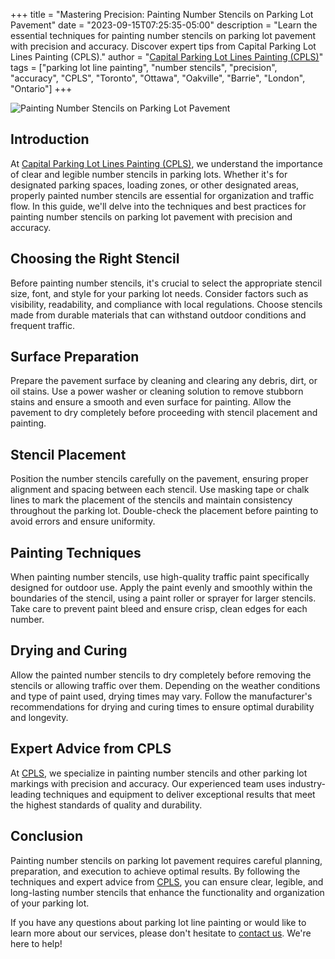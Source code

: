 +++
title = "Mastering Precision: Painting Number Stencils on Parking Lot Pavement"
date = "2023-09-15T07:25:35-05:00"
description = "Learn the essential techniques for painting number stencils on parking lot pavement with precision and accuracy. Discover expert tips from Capital Parking Lot Lines Painting (CPLS)."
author = "[Capital Parking Lot Lines Painting (CPLS)](https://capitalpaintingservices.ca/)"
tags = ["parking lot line painting", "number stencils", "precision", "accuracy", "CPLS", "Toronto", "Ottawa", "Oakville", "Barrie", "London", "Ontario"]
+++

![Painting Number Stencils on Parking Lot Pavement](/blog/chalk.jpeg)

## Introduction

At [Capital Parking Lot Lines Painting (CPLS)](https://capitalpaintingservices.ca/), we understand the importance of clear and legible number stencils in parking lots. Whether it's for designated parking spaces, loading zones, or other designated areas, properly painted number stencils are essential for organization and traffic flow. In this guide, we'll delve into the techniques and best practices for painting number stencils on parking lot pavement with precision and accuracy.

## Choosing the Right Stencil

Before painting number stencils, it's crucial to select the appropriate stencil size, font, and style for your parking lot needs. Consider factors such as visibility, readability, and compliance with local regulations. Choose stencils made from durable materials that can withstand outdoor conditions and frequent traffic.

## Surface Preparation

Prepare the pavement surface by cleaning and clearing any debris, dirt, or oil stains. Use a power washer or cleaning solution to remove stubborn stains and ensure a smooth and even surface for painting. Allow the pavement to dry completely before proceeding with stencil placement and painting.

## Stencil Placement

Position the number stencils carefully on the pavement, ensuring proper alignment and spacing between each stencil. Use masking tape or chalk lines to mark the placement of the stencils and maintain consistency throughout the parking lot. Double-check the placement before painting to avoid errors and ensure uniformity.

## Painting Techniques

When painting number stencils, use high-quality traffic paint specifically designed for outdoor use. Apply the paint evenly and smoothly within the boundaries of the stencil, using a paint roller or sprayer for larger stencils. Take care to prevent paint bleed and ensure crisp, clean edges for each number.

## Drying and Curing

Allow the painted number stencils to dry completely before removing the stencils or allowing traffic over them. Depending on the weather conditions and type of paint used, drying times may vary. Follow the manufacturer's recommendations for drying and curing times to ensure optimal durability and longevity.

## Expert Advice from CPLS

At [CPLS](https://capitalpaintingservices.ca/), we specialize in painting number stencils and other parking lot markings with precision and accuracy. Our experienced team uses industry-leading techniques and equipment to deliver exceptional results that meet the highest standards of quality and durability.

## Conclusion

Painting number stencils on parking lot pavement requires careful planning, preparation, and execution to achieve optimal results. By following the techniques and expert advice from [CPLS](https://capitalpaintingservices.ca/), you can ensure clear, legible, and long-lasting number stencils that enhance the functionality and organization of your parking lot.

If you have any questions about parking lot line painting or would like to learn more about our services, please don't hesitate to [contact us](https://capitalpaintingservices.ca/). We're here to help!
